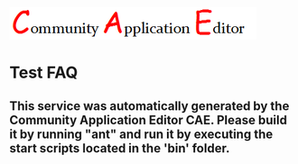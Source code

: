 ![CAE](https://github.com/testcae/microservice-Test-FAQ/blob/master/img/logo.png)  

Test FAQ
===================


This service was automatically generated by the Community Application Editor CAE. Please build it by running "ant" and run it by executing the start scripts located in the 'bin' folder.
---------------

